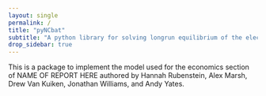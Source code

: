 ```yaml
---
layout: single
permalink: /
title: "pyNCbat"
subtitle: "A python library for solving longrun equilibrium of the electricity grid"
drop_sidebar: true
---
```


This is a package to implement the model used for the economics section of NAME OF REPORT HERE authored by Hannah Rubenstein, Alex Marsh, Drew Van Kuiken, Jonathan Williams, and Andy Yates.
